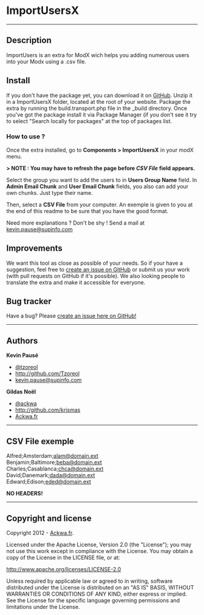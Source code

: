 ImportUsersX
===
---

Description
---
ImportUsers is an extra for ModX wich helps you adding numerous users into your Modx using a .csv file.

Install
---
If you don't have the package yet, you can download it on [GitHub](https://github.com/ackwa/ImportUsers "GitHub").
Unzip it in a ImportUsersX folder, located at the root of your website.
Package the extra by running the build.transport.php file in the _build directory.
Once you've got the package install it via Package Manager (if you don't see it try to select "Search locally for packages" at the top of packages list.

### How to use ? ###
Once the extra installed, go to **Components > ImportUsersX** in your modX menu.

**> NOTE : You may have to refresh the page before *CSV File* field appears.**

Select the group you want to add the users to in **Users Group Name** field.
In **Admin Email Chunk** and **User Email Chunk** fields, you also can add your own chunks. Just type their name.

Then, select a **CSV File** from your computer. An exemple is given to you at the end of this readme to be sure that you have the good format.

Need more explanations ? Don't be shy ! Send a mail at [kevin.pause@supinfo.com](mailto:kevin.pause@supinfo.com)

Improvements
---
We want this tool as close as possible of your needs. So if your have a suggestion, feel free to  [create an issue on GitHub](https://github.com/ackwa/ImportUsers/issues) or submit us your work (with pull requests on GitHub if it's possible). We also looking people to translate the extra and make it accessible for everyone.

Bug tracker
---
Have a bug? Please [create an issue here on GitHub!](https://github.com/ackwa/ImportUsers/issues)

---

Authors
---
**Kevin Pausé**    

+ [@tzoreol](www.twitter.com/tzoreol)
+ <http://github.com/Tzoreol>
+ [kevin.pause@supinfo.com](mailto:kevin.pause@supinfo.com)

**Gildas Noël**

+ [@ackwa](http://twitter.com/ackwa)
+ <http://github.com/krismas>
+ [Ackwa.fr](http://www.ackwa.fr)

---

CSV File exemple
---

Alfred;Amsterdam;alam@domain.ext  
Benjamin;Baltimore;beba@domain.ext	
Charles;Casablanca;chca@domain.ext	
David;Danemark;dada@domain.ext	
Edward;Edison;eded@domain.ext

**NO HEADERS!**

---

Copyright and license
---
Copyright 2012 - [Ackwa.fr](http://www.ackwa.fr).

Licensed under the Apache License, Version 2.0 (the "License");
you may not use this work except in compliance with the License.
You may obtain a copy of the License in the LICENSE file, or at:

   <http://www.apache.org/licenses/LICENSE-2.0>

Unless required by applicable law or agreed to in writing, software
distributed under the License is distributed on an "AS IS" BASIS,
WITHOUT WARRANTIES OR CONDITIONS OF ANY KIND, either express or implied.
See the License for the specific language governing permissions and
limitations under the License.